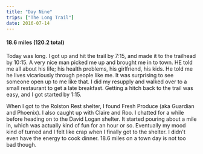 ```yaml
---
title: "Day Nine"
trips: ["The Long Trail"]
date: 2016-07-14
---
```



#### **18.6 miles (120.2 total)**

Today was long. I got up and hit the trail by 7:15, and made it to the trailhead by 10:15. A very nice man picked me up and brought me in to town. HE told me all about his life; his health problems, his girlfriend, his kids. He told me he lives vicariously through people like me. It was surprising to see someone open up to me like that. I did my resupply and walked over to a small restaurant to get a late breakfast. Getting a hitch back to the trail was easy, and I got started by 1:15.

When I got to the Rolston Rest shelter, I found Fresh Produce (aka Guardian and Phoenix). I also caught up with Claire and Roo. I chatted for a while before heading on to the David Logan shelter. It started pouring about a mile in, which was actually kind of fun for an hour or so. Eventually my mood kind of turned and I felt like crap when I finally got to the shelter. I didn't even have the energy to cook dinner. 18.6 miles on a town day is not too bad though.
